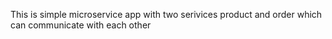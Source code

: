 This is simple microservice app with two serivices product and order which can communicate with each other